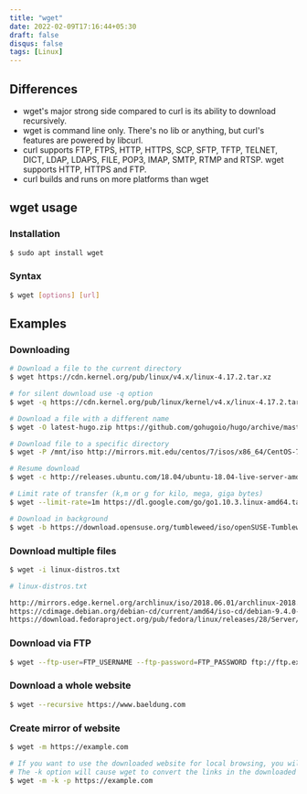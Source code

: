 ```yaml
---
title: "wget"
date: 2022-02-09T17:16:44+05:30
draft: false
disqus: false
tags: [Linux]
---
```

## Differences
* wget's major strong side compared to curl is its ability to download recursively.
* wget is command line only. There's no lib or anything, but curl's features are powered by libcurl.
* curl supports FTP, FTPS, HTTP, HTTPS, SCP, SFTP, TFTP, TELNET, DICT, LDAP, LDAPS, FILE, POP3, IMAP, SMTP, RTMP and RTSP. wget supports HTTP, HTTPS and FTP.
* curl builds and runs on more platforms than wget

## wget usage

### Installation
```bash
$ sudo apt install wget
```

### Syntax
```bash
$ wget [options] [url]
```

## Examples

### Downloading 
```bash
# Download a file to the current directory
$ wget https://cdn.kernel.org/pub/linux/v4.x/linux-4.17.2.tar.xz

# for silent download use -q option
$ wget -q https://cdn.kernel.org/pub/linux/kernel/v4.x/linux-4.17.2.tar.xz

# Download a file with a different name
$ wget -O latest-hugo.zip https://github.com/gohugoio/hugo/archive/master.zip

# Download file to a specific directory
$ wget -P /mnt/iso http://mirrors.mit.edu/centos/7/isos/x86_64/CentOS-7-x86_64-Minimal-1804.iso

# Resume download
$ wget -c http://releases.ubuntu.com/18.04/ubuntu-18.04-live-server-amd64.iso

# Limit rate of transfer (k,m or g for kilo, mega, giga bytes)
$ wget --limit-rate=1m https://dl.google.com/go/go1.10.3.linux-amd64.tar.gz

# Download in background
$ wget -b https://download.opensuse.org/tumbleweed/iso/openSUSE-Tumbleweed-DVD-x86_64-Current.iso
```

### Download multiple files
```bash
$ wget -i linux-distros.txt

# linux-distros.txt

http://mirrors.edge.kernel.org/archlinux/iso/2018.06.01/archlinux-2018.06.01-x86_64.iso
https://cdimage.debian.org/debian-cd/current/amd64/iso-cd/debian-9.4.0-amd64-netinst.iso
https://download.fedoraproject.org/pub/fedora/linux/releases/28/Server/x86_64/iso/Fedora-Server-dvd-x86_64-28-1.1.iso
```
### Download via FTP
```bash
$ wget --ftp-user=FTP_USERNAME --ftp-password=FTP_PASSWORD ftp://ftp.example.com/filename.tar.gz
```

### Download a whole website
```bash
$ wget --recursive https://www.baeldung.com
```

### Create mirror of website
```bash
$ wget -m https://example.com

# If you want to use the downloaded website for local browsing, you will need to pass a few extra arguments to the command above.
# The -k option will cause wget to convert the links in the downloaded documents to make them suitable for local viewing. The -p option will tell wget to download all necessary files for displaying the HTML page
$ wget -m -k -p https://example.com
```

